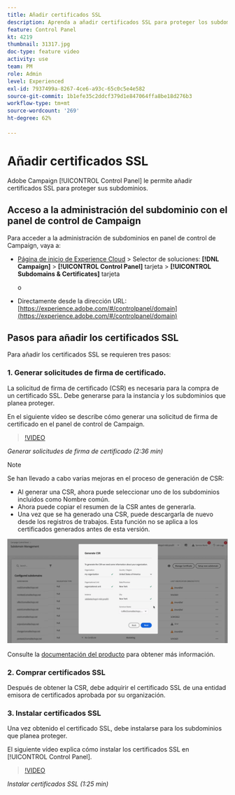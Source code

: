 ```yaml
---
title: Añadir certificados SSL
description: Aprenda a añadir certificados SSL para proteger los subdominios.
feature: Control Panel
kt: 4219
thumbnail: 31317.jpg
doc-type: feature video
activity: use
team: PM
role: Admin
level: Experienced
exl-id: 7937499a-8267-4ce6-a93c-65c0c5e4e582
source-git-commit: 1b1efe35c2ddcf379d1e847064ffa8be18d276b3
workflow-type: tm+mt
source-wordcount: '269'
ht-degree: 62%

---
```


# Añadir certificados SSL

Adobe Campaign [!UICONTROL Control Panel] le permite añadir certificados SSL para proteger sus subdominios.

## Acceso a la administración del subdominio con el panel de control de Campaign

Para acceder a la administración de subdominios en panel de control de Campaign, vaya a:

* [Página de inicio de Experience Cloud](https://experience.adobe.com/#/home) > Selector de soluciones: **[!DNL Campaign]** > **[!UICONTROL Control Panel]** tarjeta > **[!UICONTROL Subdomains & Certificates]** tarjeta

   o
* Directamente desde la dirección URL: [https://experience.adobe.com/#/controlpanel/domain](https://experience.adobe.com/#/controlpanel/domain)

## Pasos para añadir los certificados SSL

Para añadir los certificados SSL se requieren tres pasos:

### 1. Generar solicitudes de firma de certificado.

La solicitud de firma de certificado (CSR) es necesaria para la compra de un certificado SSL. Debe generarse para la instancia y los subdominios que planea proteger.

En el siguiente vídeo se describe cómo generar una solicitud de firma de certificado en el panel de control de Campaign.

>[!VIDEO](https://video.tv.adobe.com/v/31317?quality=12&learn=0n)

*Generar solicitudes de firma de certificado (2:36 min)*

>[!NOTE]
>
>Se han llevado a cabo varias mejoras en el proceso de generación de CSR:
>
>* Al generar una CSR, ahora puede seleccionar uno de los subdominios incluidos como Nombre común.
>* Ahora puede copiar el resumen de la CSR antes de generarla.
>* Una vez que se ha generado una CSR, puede descargarla de nuevo desde los registros de trabajos. Esta función no se aplica a los certificados generados antes de esta versión.
>
>![Descargar CSR](/help/assets/download-csr.gif)
>
>Consulte la [documentación del producto](https://experienceleague.adobe.com/docs/control-panel/using/subdomains-and-certificates/renew-ssl/renewing-subdomain-certificate.html?lang=en) para obtener más información.

### 2. Comprar certificados SSL

Después de obtener la CSR, debe adquirir el certificado SSL de una entidad emisora de certificados aprobada por su organización.

### 3. Instalar certificados SSL

Una vez obtenido el certificado SSL, debe instalarse para los subdominios que planea proteger.

El siguiente vídeo explica cómo instalar los certificados SSL en [!UICONTROL Control Panel].

>[!VIDEO](https://video.tv.adobe.com/v/31166?quality=12&learn=0n)

*Instalar certificados SSL (1:25 min)*


